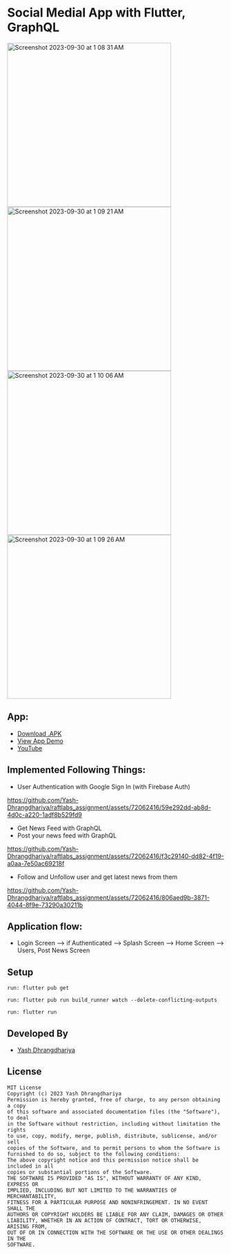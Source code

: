 # Social Medial App with Flutter, GraphQL

<img width="380" alt="Screenshot 2023-09-30 at 1 08 31 AM" src="https://github.com/Yash-Dhrangdhariya/raftlabs_assignment/assets/72062416/c5fc97c1-9b82-4f2a-a3cf-4034676c2b87">
<img width="380" alt="Screenshot 2023-09-30 at 1 09 21 AM" src="https://github.com/Yash-Dhrangdhariya/raftlabs_assignment/assets/72062416/677a2171-0a27-4989-a3ed-80f2d26e50fb">
<img width="380" alt="Screenshot 2023-09-30 at 1 10 06 AM" src="https://github.com/Yash-Dhrangdhariya/raftlabs_assignment/assets/72062416/8c5cdffa-d451-42f1-a86a-d178eccd6686">
<img width="380" alt="Screenshot 2023-09-30 at 1 09 26 AM" src="https://github.com/Yash-Dhrangdhariya/raftlabs_assignment/assets/72062416/3cb4cb98-9d76-40c4-922a-8e73267d15d9">


## App:

- [Download .APK](https://drive.google.com/file/d/1gpW0xSdTaY5irqs13fdY6UOkxgvDiJoH/view?usp=share_link)
- [View App Demo](https://drive.google.com/file/d/1SOPWF2bvmjLX2EEwGBOi9tsrv_sDKR-p/view?usp=share_link)
- [YouTube](https://youtu.be/GpoFxNGILVo)

## Implemented Following Things:

- User Authentication with Google Sign In (with Firebase Auth)

https://github.com/Yash-Dhrangdhariya/raftlabs_assignment/assets/72062416/59e292dd-ab8d-4d0c-a220-1adf8b529fd9
  
- Get News Feed with GraphQL
- Post your news feed with GraphQL

https://github.com/Yash-Dhrangdhariya/raftlabs_assignment/assets/72062416/f3c29140-dd82-4f19-a0aa-7e50ac69218f

- Follow and Unfollow user and get latest news from them

https://github.com/Yash-Dhrangdhariya/raftlabs_assignment/assets/72062416/806aed9b-3871-4044-8f9e-73290a30211b



## Application flow:

- Login Screen --> if Authenticated --> Splash Screen --> Home Screen --> Users, Post News Screen

## Setup

    run: flutter pub get

    run: flutter pub run build_runner watch --delete-conflicting-outputs

    run: flutter run 

## Developed By

- [Yash Dhrangdhariya](https://github.com/Yash-Dhrangdhariya)

## License

```text
MIT License
Copyright (c) 2023 Yash Dhrangdhariya
Permission is hereby granted, free of charge, to any person obtaining a copy
of this software and associated documentation files (the "Software"), to deal
in the Software without restriction, including without limitation the rights
to use, copy, modify, merge, publish, distribute, sublicense, and/or sell
copies of the Software, and to permit persons to whom the Software is
furnished to do so, subject to the following conditions:
The above copyright notice and this permission notice shall be included in all
copies or substantial portions of the Software.
THE SOFTWARE IS PROVIDED "AS IS", WITHOUT WARRANTY OF ANY KIND, EXPRESS OR
IMPLIED, INCLUDING BUT NOT LIMITED TO THE WARRANTIES OF MERCHANTABILITY,
FITNESS FOR A PARTICULAR PURPOSE AND NONINFRINGEMENT. IN NO EVENT SHALL THE
AUTHORS OR COPYRIGHT HOLDERS BE LIABLE FOR ANY CLAIM, DAMAGES OR OTHER
LIABILITY, WHETHER IN AN ACTION OF CONTRACT, TORT OR OTHERWISE, ARISING FROM,
OUT OF OR IN CONNECTION WITH THE SOFTWARE OR THE USE OR OTHER DEALINGS IN THE
SOFTWARE.
```
